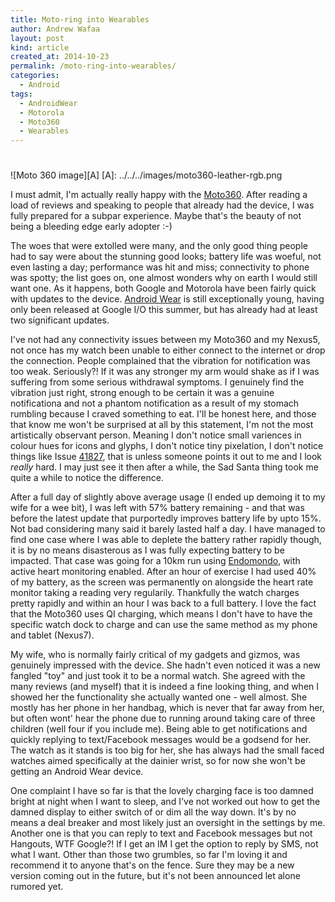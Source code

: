 ```yaml
---
title: Moto-ring into Wearables
author: Andrew Wafaa
layout: post
kind: article
created_at: 2014-10-23
permalink: /moto-ring-into-wearables/
categories:
  - Android
tags:
  - AndroidWear
  - Motorola
  - Moto360
  - Wearables
---
```

#

![Moto 360 image][A]
 [A]: ../../../images/moto360-leather-rgb.png
 
I must admit, I'm actually really happy with the [Moto360][1]. After reading a load of reviews and speaking to people that already had the device, I was fully prepared for a subpar experience. Maybe that's the beauty of not being a bleeding edge early adopter :-) 

The woes that were extolled were many, and the only good thing people had to say were about the stunning good looks; battery life was woeful, not even lasting a day; performance was hit and miss; connectivity to phone was spotty; the list goes on, one almost wonders why on earth I would still want one. As it happens, both Google and Motorola have been fairly quick with updates to the device. [Android Wear][2] is still exceptionally young, having only been released at Google I/O this summer, but has already had at least two significant updates.

I've not had any connectivity issues between my Moto360 and my Nexus5, not once has my watch been unable to either connect to the internet or drop the connection. People complained that the vibration for notification was too weak. Seriously?! If it was any stronger my arm would shake as if I was suffering from some serious withdrawal symptoms. I genuinely find the vibration just right, strong enough to be certain it was a genuine notificationa and not a phantom notification as a result of my stomach rumbling because I craved something to eat. I'll be honest here, and those that know me won't be surprised at all by this statement, I'm not the most artistically observant person. Meaning I don't notice small variences in colour hues for icons and glyphs, I don't notice tiny pixelation, I don't notice things like Issue [41827][3], that is unless someone points it out to me and I look *really* hard. I may just see it then after a while, the Sad Santa thing took me quite a while to notice the difference. 

After a full day of slightly above average usage (I ended up demoing it to my wife for a wee bit), I was left with 57% battery remaining - and that was before the latest update that purportedly improves battery life by upto 15%. Not bad considering many said it barely lasted half a day. I have managed to find one case where I was able to deplete the battery rather rapidly though, it is by no means disasterous as I was fully expecting battery to be impacted. That case was going for a 10km run using [Endomondo][4], with active heart monitoring enabled. After an hour of exercise I had used 40% of my battery, as the screen was permanently on alongside the heart rate monitor taking a reading very regularily. Thankfully the watch charges pretty rapidly and within an hour I was back to a full battery. I love the fact that the Moto360 uses QI charging, which means I don't have to have the specific watch dock to charge and can use the same method as my phone and tablet (Nexus7).

My wife, who is normally fairly critical of my gadgets and gizmos, was genuinely impressed with the device. She hadn't even noticed it was a new fangled "toy" and just took it to be a normal watch. She agreed with the many reviews (and myself) that it is indeed a fine looking thing, and when I showed her the functionality she actually wanted one - well almost. She mostly has her phone in her handbag, which is never that far away from her, but often wont' hear the phone due to running around taking care of three children (well four if you include me). Being able to get notifications and quickly replying to text/Facebook messages would be a godsend for her. The watch as it stands is too big for her, she has always had the small faced watches aimed specifically at the dainier wrist, so for now she won't be getting an Android Wear device.

One complaint I have so far is that the lovely charging face is too damned bright at night when I want to sleep, and I've not worked out how to get the damned display to either switch of or dim all the way down. It's by no means a deal breaker and most likely just an oversight in the settings by me. Another one is that you can reply to text and Facebook messages but not Hangouts, WTF Google?! If I get an IM I get the option to reply by SMS, not what I want. Other than those two grumbles, so far I'm loving it and recommend it to anyone that's on the fence. Sure they may be a new version coming out in the future, but it's not been announced let alone rumored yet. 

[1]: http://moto360.motorola.com/ "The first round faced Android Wear device"
[2]: http://www.android.com/wear/ "Android for wearable devices"
[3]: https://code.google.com/p/android/issues/detail?id=41827 "Sad Santa emoji"
[4]: https://www.endomondo.com/ "Fitness Tracking for the mobile"